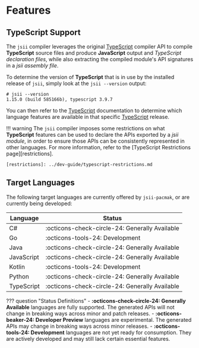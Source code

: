# Features

## TypeScript Support

The `jsii` compiler leverages the original [TypeScript] compiler API to compile **TypeScript** source files and produce
**JavaScript** output and _TypeScript declaration files_, while also extracting the compiled module's API signatures in
a _jsii assembly file_.

To determine the version of **TypeScript** that is in use by the installed release of `jsii`, simply look at the
`jsii --version` output:

```console
# jsii --version
1.15.0 (build 585166b), typescript 3.9.7
```

You can then refer to the [TypeScript] documentation to determine which language features are available in that specific
[TypeScript] release.

!!! warning
    The `jsii` compiler imposes some restrictions on what **TypeScript** features can be used to declare the APIs
    exported by a *jsii module*, in order to ensure those APIs can be consistently represented in other languages. For
    more information, refer to the [TypeScript Restrictions page][restrictions].

    [restrictions]: ../dev-guide/typescript-restrictions.md

[typescript]: https://www.typescriptlang.org

## Target Languages

The following target languages are currently offered by `jsii-pacmak`, or are currently being developed:

| Language   | Status                                         |
| ---------- | ---------------------------------------------- |
| C#         | :octicons-check-circle-24: Generally Available |
| Go         | :octicons-tools-24:        Development         |
| Java       | :octicons-check-circle-24: Generally Available |
| JavaScript | :octicons-check-circle-24: Generally Available |
| Kotlin     | :octicons-tools-24:        Development         |
| Python     | :octicons-check-circle-24: Generally Available |
| TypeScript | :octicons-check-circle-24: Generally Available |

??? question "Status Definitions"
    - **:octicons-check-circle-24: Generally Available** languages are fully supported. The generated APIs will not
      change in breaking ways across minor and patch releases.
    - **:octicons-beaker-24: Developer Preview** languages are experimental. The generated APIs may change in breaking
      ways across minor releases.
    - **:octicons-tools-24: Development** languages are not yet ready for consumption. They are actively developed and
      may still lack certain essential features.
